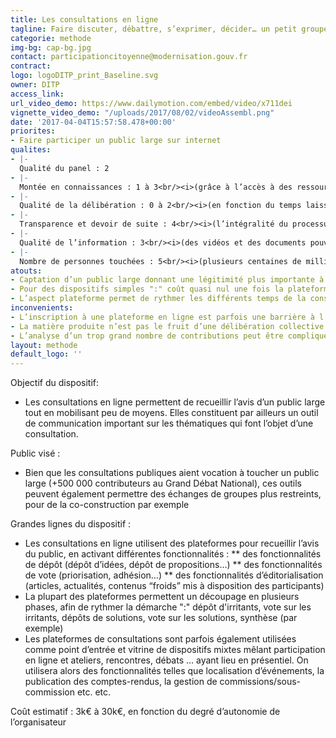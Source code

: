 ```yaml
---
title: Les consultations en ligne
tagline: Faire discuter, débattre, s’exprimer, décider… un petit groupe ou un très large public grâce à des plateformes numériques
categorie: methode
img-bg: cap-bg.jpg
contact: participationcitoyenne@modernisation.gouv.fr
contract:
logo: logoDITP_print_Baseline.svg
owner: DITP
access_link:
url_video_demo: https://www.dailymotion.com/embed/video/x711dei
vignette_video_demo: "/uploads/2017/08/02/videoAssembl.png"
date: '2017-04-04T15:57:58.478+00:00'
priorites:
- Faire participer un public large sur internet
qualites:
- |-
  Qualité du panel : 2
- |-
  Montée en connaissances : 1 à 3<br/><i>(grâce à l’accès à des ressources en ligne et au débat argumenté en ligne)</i>
- |-
  Qualité de la délibération : 0 à 2<br/><i>(en fonction du temps laissé aux échanges en ligne)</i>
- |-
  Transparence et devoir de suite : 4<br/><i>(l’intégralité du processus et des débats sont visibles et documentés en ligne)</i>
- |-
  Qualité de l’information : 3<br/><i>(des vidéos et des documents pouvant être mis à disposition en ligne)</i>
- |-
  Nombre de personnes touchées : 5<br/><i>(plusieurs centaines de milliers de participants)</i>
atouts:
- Captation d’un public large donnant une légitimité plus importante à la consultation voire à la décision publique
- Pour des dispositifs simples ":" coût quasi nul une fois la plateforme mise en place et les bases du paramétrage acquises
- L’aspect plateforme permet de rythmer les différents temps de la consultation (dépôt d’idée, vote, …) jusqu’à la restitution des résultats, voire d’enchaîner plusieurs consultations à la suite
inconvenients:
- L’inscription à une plateforme en ligne est parfois une barrière à l’entrée
- La matière produite n’est pas le fruit d’une délibération collective mais représente une somme d’opinions qui donnent des indications sur les grandes tendances
- L’analyse d’un trop grand nombre de contributions peut être compliquée
layout: methode
default_logo: ''
---
```


Objectif du dispositif: 
* Les consultations en ligne permettent de recueillir l’avis d’un public large tout en mobilisant peu de moyens. Elles constituent par ailleurs un outil de communication important sur les thématiques qui font l’objet d’une consultation.

Public visé : 
* Bien que les consultations publiques aient vocation à toucher un public large (+500 000 contributeurs au Grand Débat National), ces outils peuvent également permettre des échanges de groupes plus restreints, pour de la co-construction par exemple
 
Grandes lignes du  dispositif : 
* Les consultations en ligne utilisent des plateformes pour recueillir l’avis du public, en activant différentes fonctionnalités :
** des fonctionnalités de dépôt (dépôt d’idées, dépôt de propositions…)
** des fonctionnalités de vote (priorisation, adhésion…)
** des fonctionnalités d’éditorialisation (articles, actualités, contenus “froids” mis à disposition des participants)
* La plupart des plateformes permettent un découpage en plusieurs phases, afin de rythmer la démarche ":" dépôt d'irritants, vote sur les irritants, dépôts de solutions, vote sur les solutions, synthèse (par exemple)
* Les plateformes de consultations sont parfois également utilisées comme point d’entrée et vitrine de dispositifs mixtes mêlant participation en ligne et  ateliers, rencontres, débats … ayant lieu en présentiel. On utilisera alors des fonctionnalités telles que localisation d’événements, la publication des comptes-rendus, la gestion de commissions/sous-commission etc. etc.

Coût estimatif : 3k€ à 30k€, en fonction du degré d’autonomie de l’organisateur
